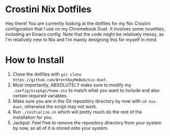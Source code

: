 # Crostini Nix Dotfiles
Hey there! You are currently looking at the dotfiles for my Nix Crostini configuration that I use on my Chromebook Duet. It involves some novelties, including an Emacs config. Note that the code might be relatively messy, as I'm relatively new to Nix and I'm mainly designing this for myself in mind. 

# How to Install
1. Clone the dotfiles with `git clone https://github.com/BrentBoyMeBob/nix-duet`.
2. Most importantly, ABSOLUTELY make sure to modify my `.config/nixpkgs/home.nix` to match what you want to include and also certain required variables.
3. Make sure you are in the Git repository directory by now with `cd nix-duet`, otherwise the script may not work.
4. Run `./initialize.sh` which will pretty much do the rest of the installation for you.
5. Jackpot. Feel free to remove the repository directory from your system by now, as all of it is stored onto your system.
